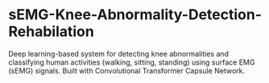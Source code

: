 # sEMG-Knee-Abnormality-Detection-Rehabilation
Deep learning-based system for detecting knee abnormalities and classifying human activities (walking, sitting, standing) using surface EMG (sEMG) signals. Built with Convolutional Transformer Capsule Network.
